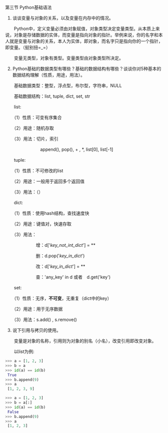 第三节 Python基础语法

1. 谈谈变量与对象的关系，以及变量在内存中的情况。

　　Python中，定义变量必须由对象赋值，对象类型决定变量类型。从本质上来说，对象是存储数据的实体，而变量是指向对象的指针。举例来说，你的名字和本人就是变量与对象的关系，本人为实体，即对象，而名字只是指向你的一个指针，即变量。（挺别扭=_=）

　　变量无类型，对象有类型。变量类型由对象类型所决定。

2. Python基础的数据类型有哪些？基础的数据结构有哪些？谈谈你对5种基本的数据结构理解（性质，用途，用法）。

　　基础数据类型：整型，浮点型，布尔型，字符串，NULL

　　基础数据结构：list, tuple, dict, set, str

　　list:

　　（1）性质：可变有序集合

　　（2）用途：随机存取

　　（3）用法：切片，索引

　　　　　　　　append(), pop(), + , *,  list[0], list[-1]

　　tuple:

　　（1）性质：不可修改的list

　　（2）用途：一般用于返回多个返回值

　　（3）用法：（）

　　dict:

　　（1）性质：使用hash结构，查找速度快

　　（2）用途：键值对，快速存取

　　（3）用法：

　　　　　　　增：d['*key_not_int_dict*'] = **

　　　　　　　删：d.pop('*key_in_dict*')

　　　　　　　改：d['*key_in_dict*'] = **

　　　　　　　查：'any_key' in d    或者　d.get('key')

　　set:

　　（1）性质：无序，**不可变**，无重复（dict中的key）

　　（2）用途：用于无序数据

　　（3）用法：s.add() , s.remove()



3. 说下引用与拷贝的使用。



　　变量是对象的名称，引用则为对象的别名（小名），改变引用即改变对象。

　　以list为例:

```python
>>> a = [1, 2, 3]
>>> b = a
>>> id(a) == id(b)
 True
>>> b.append(9)
>>> a
 [1, 2, 3, 9]
```



```python
>>> a = [1, 2, 3]
>>> b = a[:]
>>> id(a) == id(b)
 False
>>> b.append(9)
>>> a
 [1, 2, 3]
```





































